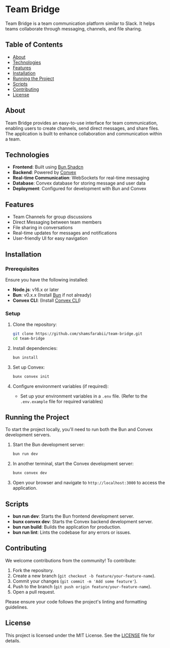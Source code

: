 # Team Bridge

Team Bridge is a team communication platform similar to Slack. It helps teams collaborate through messaging, channels, and file sharing.

## Table of Contents

- [About](#about)
- [Technologies](#technologies)
- [Features](#features)
- [Installation](#installation)
- [Running the Project](#running-the-project)
- [Scripts](#scripts)
- [Contributing](#contributing)
- [License](#license)

## About

Team Bridge provides an easy-to-use interface for team communication, enabling users to create channels, send direct messages, and share files. The application is built to enhance collaboration and communication within a team.

## Technologies

- **Frontend**: Built using [Bun](https://bun.sh/),[Shadcn](https://ui.shadcn.com/)
- **Backend**: Powered by [Convex](https://convex.dev/)
- **Real-time Communication**: WebSockets for real-time messaging
- **Database**: Convex database for storing message and user data
- **Deployment**: Configured for development with Bun and Convex

## Features

- Team Channels for group discussions
- Direct Messaging between team members
- File sharing in conversations
- Real-time updates for messages and notifications
- User-friendly UI for easy navigation

## Installation

### Prerequisites

Ensure you have the following installed:

- **Node.js**: v16.x or later
- **Bun**: v0.x.x (Install [Bun](https://bun.sh/docs/install) if not already)
- **Convex CLI**: (Install [Convex CLI](https://docs.convex.dev/get-started/installation))

### Setup

1. Clone the repository:
    ```bash
    git clone https://github.com/shamsfarabii/team-bridge.git
    cd team-bridge
    ```

2. Install dependencies:
    ```bash
    bun install
    ```

3. Set up Convex:
    ```bash
    bunx convex init
    ```

4. Configure environment variables (if required):
    - Set up your environment variables in a `.env` file. (Refer to the `.env.example` file for required variables)

## Running the Project

To start the project locally, you'll need to run both the Bun and Convex development servers.

1. Start the Bun development server:
    ```bash
    bun run dev
    ```

2. In another terminal, start the Convex development server:
    ```bash
    bunx convex dev
    ```

3. Open your browser and navigate to `http://localhost:3000` to access the application.

## Scripts

- **bun run dev**: Starts the Bun frontend development server.
- **bunx convex dev**: Starts the Convex backend development server.
- **bun run build**: Builds the application for production.
- **bun run lint**: Lints the codebase for any errors or issues.

## Contributing

We welcome contributions from the community! To contribute:

1. Fork the repository.
2. Create a new branch (`git checkout -b feature/your-feature-name`).
3. Commit your changes (`git commit -m 'Add some feature'`).
4. Push to the branch (`git push origin feature/your-feature-name`).
5. Open a pull request.

Please ensure your code follows the project's linting and formatting guidelines.

## License

This project is licensed under the MIT License. See the [LICENSE](LICENSE) file for details.
